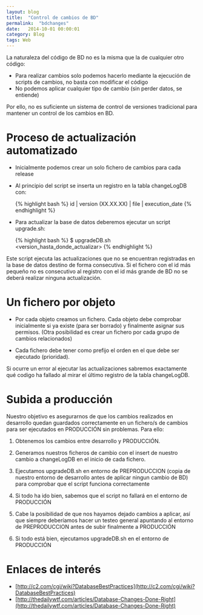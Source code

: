 ```yaml
---
layout: blog
title:  "Control de cambios de BD"
permalink:  "bdchanges"
date:   2014-10-01 00:00:01
category: Blog
tags: Web
---
```

La naturaleza del código de BD no es la misma que la de cualquier otro código:

- Para realizar cambios solo podemos hacerlo mediante la ejecución de scripts de cambios, no basta con modificar el código
- No podemos aplicar cualquier tipo de cambio (sin perder datos, se entiende)

Por ello, no es suficiente un sistema de control de versiones tradicional para mantener un control de los cambios en BD.

# Proceso de actualización automatizado
- Inicialmente podemos crear un solo fichero de cambios para cada release
- Al principio del script se inserta un registro en la tabla <schema>changeLogDB con:

    {% highlight bash %}
        id | version (XX.XX.XX) | file | execution_date
    {% endhighlight %}

- Para actualizar la base de datos deberemos ejecutar un script upgrade.sh:

    {% highlight bash %}
        $ upgradeDB.sh <schema> <version_hasta_donde_actualizar>
    {% endhighlight %}

Este script ejecuta las actualizaciones que no se encuentran registradas en la base de datos destino de forma consecutiva. Si el fichero con el id más pequeño no es consecutivo al registro con el id más grande de BD no se deberá realizar ninguna actualización.

# Un fichero por objeto
- Por cada objeto creamos un fichero. Cada objeto debe comprobar inicialmente si ya existe (para ser borrado) y finalmente asignar sus permisos. (Otra posibilidad es crear un fichero por cada grupo de cambios relacionados)

- Cada fichero debe tener como prefijo el orden en el que debe ser ejecutado (prioridad).

Si ocurre un error al ejecutar las actualizaciones sabremos exactamente qué codigo ha fallado al mirar el último registro de la tabla <schema>changeLogDB.

# Subida a producción

Nuestro objetivo es asegurarnos de que los cambios realizados en desarrollo quedan guardados correctamente en un fichero/s de cambios para ser ejecutados en PRODUCCIÓN sin problemas. Para ello:

1. Obtenemos los cambios entre desarrollo y PRODUCCIÓN.

2. Generamos nuestros ficheros de cambio con el insert de nuestro cambio a <schema>changeLogDB en el inicio de cada fichero.

3. Ejecutamos upgradeDB.sh <schema> en entorno de PREPRODUCCION (copia de nuestro entorno de desarrollo antes de aplicar ningun cambio de BD) para comprobar que el script funciona correctamente

3. Si todo ha ido bien, sabemos que el script no fallará en el entorno de PRODUCCIÓN

4. Cabe la posibilidad de que nos hayamos dejado cambios a aplicar, así que siempre deberíamos hacer un testeo general apuntando al entorno de PREPRODUCCION antes de subir finalmente a PRODUCCIÓN

5. Si todo está bien, ejecutamos upgradeDB.sh <schema> en el entorno de PRODUCCIÓN

# Enlaces de interés

- [http://c2.com/cgi/wiki?DatabaseBestPractices](http://c2.com/cgi/wiki?DatabaseBestPractices)
- [http://thedailywtf.com/articles/Database-Changes-Done-Right](http://thedailywtf.com/articles/Database-Changes-Done-Right)

